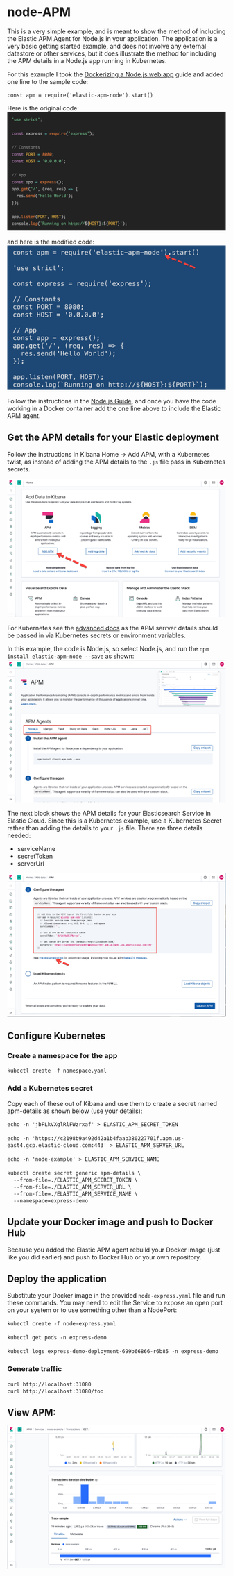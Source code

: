 # node-APM

This is a very simple example, and is meant to show the method of including the Elastic APM Agent for Node.js in your application.  The application is a very basic getting started example, and does not involve any external datastore or other services, but it does illustrate the method for including the APM details in a Node.js app running in Kubernetes.

For this example I took the [Dockerizing a Node.js web app](https://nodejs.org/en/docs/guides/nodejs-docker-webapp/) guide and added one line to the sample code:
```
const apm = require('elastic-apm-node').start()
```

Here is the original code:
![Original Code](https://github.com/DanRoscigno/node-APM/raw/master/images/Node-1.png)

and here is the modified code:
![Original Code](https://github.com/DanRoscigno/node-APM/raw/master/images/Node-2.png)

Follow the instructions in the [Node.js Guide](https://nodejs.org/en/docs/guides/nodejs-docker-webapp/), and once you have the code working in a Docker container add the one line above to include the Elastic APM agent.

## Get the APM details for your Elastic deployment
Follow the instructions in Kibana Home -> Add APM, with a Kubernetes twist, as 
instead of adding the APM details to the `.js` file pass in Kubernetes secrets.

![Kibana Home > Add APM](https://github.com/DanRoscigno/node-APM/raw/master/images/APM-1.png)

For Kubernetes see the [advanced docs](https://www.elastic.co/guide/en/apm/agent/nodejs/3.x/express.html#express-advanced-configuration) as the APM serrver details should be passed in via Kubernetes secrets or environment variables.

In this example, the code is Node.js, so select Node.js, and run the `npm install elastic-apm-node --save` as shown:
![Select Language](https://github.com/DanRoscigno/node-APM/raw/master/images/APM-2.png)

The next block shows the APM details for your Elasticsearch Service in Elastic Cloud.  Since this is a Kubernetes example, use a Kubernetes Secret rather than adding the details to your `.js` file.  There are three details needed:

 - serviceName
 - secretToken
 - serverUrl

![APM details](https://github.com/DanRoscigno/node-APM/raw/master/images/APM-3.png)

## Configure Kubernetes

### Create a namespace for the app
```
kubectl create -f namespace.yaml
```

### Add a Kubernetes secret
Copy each of these out of Kibana and use them to create a secret named apm-details as shown below (use your details):

```
echo -n 'jbFLkVXglRlFWzrxaf' > ELASTIC_APM_SECRET_TOKEN

echo -n 'https://c2198b9a492d42a1b4faab380227701f.apm.us-east4.gcp.elastic-cloud.com:443' > ELASTIC_APM_SERVER_URL

echo -n 'node-example' > ELASTIC_APM_SERVICE_NAME

kubectl create secret generic apm-details \
  --from-file=./ELASTIC_APM_SECRET_TOKEN \
  --from-file=./ELASTIC_APM_SERVER_URL \
  --from-file=./ELASTIC_APM_SERVICE_NAME \
  --namespace=express-demo
```

## Update your Docker image and push to Docker Hub
Because you added the Elastic APM agent rebuild your Docker image (just like you did earlier) and push to Docker Hub or your own repository.

## Deploy the application

Substitute your Docker image in the provided `node-express.yaml` file and run these commands.  You may need to edit the Service to expose an open port on your system or to use something other than a NodePort:

```
kubectl create -f node-express.yaml 

kubectl get pods -n express-demo

kubectl logs express-demo-deployment-699b66866-r6b85 -n express-demo
```

### Generate traffic
```
curl http://localhost:31080
curl http://localhost:31080/foo
```

## View APM:

![Original Code](https://github.com/DanRoscigno/node-APM/raw/master/images/APM-5.png)
